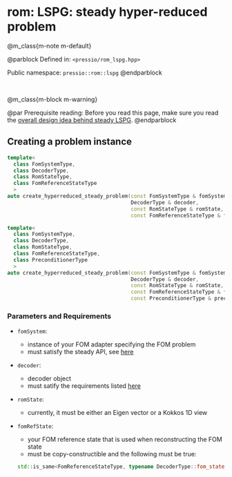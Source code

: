 
# rom: LSPG: steady hyper-reduced problem


@m_class{m-note m-default}

@parblock
Defined in: `<pressio/rom_lspg.hpp>`

Public namespace: `pressio::rom::lspg`
@endparblock


<br/>

@m_class{m-block m-warning}

@par Prerequisite reading:
Before you read this page, make sure you
read the [overall design idea behind steady LSPG](md_pages_components_rom_lspg_steady.html).
@endparblock


## Creating a problem instance


```cpp
template<
  class FomSystemType,
  class DecoderType,
  class RomStateType,
  class FomReferenceStateType
  >
auto create_hyperreduced_steady_problem(const FomSystemType & fomSystem,
										DecoderType & decoder,
										const RomStateType & romState,
										const FomReferenceStateType & fomRefState);

template<
  class FomSystemType,
  class DecoderType,
  class RomStateType,
  class FomReferenceStateType,
  class PreconditionerType
  >
auto create_hyperreduced_steady_problem(const FomSystemType & fomSystem,
										DecoderType & decoder,
										const RomStateType & romState,
										const FomReferenceStateType & fomRefState,
										const PreconditionerType & preconditioner);
```

### Parameters and Requirements

- `fomSystem`:
  - instance of your FOM adapter specifying the FOM problem
  - must satisfy the steady API, see [here](./md_pages_components_rom_fom_apis.html)

- `decoder`:
  - decoder object
  - must satify the requirements listed [here](md_pages_components_rom_decoder.html)

- `romState`:
  - currently, it must be either an Eigen vector or a Kokkos 1D view

- `fomRefState`:
  - your FOM reference state that is used when reconstructing the FOM state
  - must be copy-constructible and the following must be true:<br/>
  ```cpp
  std::is_same<FomReferenceStateType, typename DecoderType::fom_state_type>::value == true
  ```

